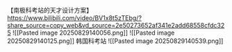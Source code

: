 【南极科考站的天才设计方案】 https://www.bilibili.com/video/BV1x8t5zTEbg/?share_source=copy_web&vd_source=2e50273652af341e2add68558cfdc325 
![[Pasted image 20250829140056.png]] ![[Pasted image 20250829140125.png]]
韩国科考站 
![[Pasted image 20250829140539.png]] 